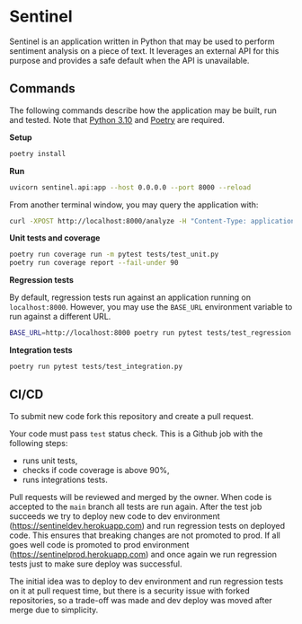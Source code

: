 # Sentinel

Sentinel is an application written in Python that may be used to perform sentiment analysis on a piece of text. It leverages an external API for this purpose and provides a safe default when the API is unavailable.

## Commands

The following commands describe how the application may be built, run and tested. Note that [Python 3.10](https://docs.python.org/3/whatsnew/3.10.html) and [Poetry](https://python-poetry.org/) are required.

**Setup**

```sh
poetry install
```

**Run**

```sh
uvicorn sentinel.api:app --host 0.0.0.0 --port 8000 --reload
```

From another terminal window, you may query the application with:

```sh
curl -XPOST http://localhost:8000/analyze -H "Content-Type: application/json" -d '{"text": "This is a test."}'
```

**Unit tests and coverage**

```sh
poetry run coverage run -m pytest tests/test_unit.py
poetry run coverage report --fail-under 90
```

**Regression tests**

By default, regression tests run against an application running on `localhost:8000`. However, you may use the `BASE_URL` environment variable to run against a different URL.

```sh
BASE_URL=http://localhost:8000 poetry run pytest tests/test_regression.py
```

**Integration tests**

```sh
poetry run pytest tests/test_integration.py
```

## CI/CD

To submit new code fork this repository and create a pull request.

Your code must pass `test` status check. This is a Github job with the following steps:
* runs unit tests,
* checks if code coverage is above 90%,
* runs integrations tests.

Pull requests will be reviewed and merged by the owner. When code is accepted to the `main` branch all tests are run again. After the test job succeeds we try to deploy new code to dev environment (https://sentineldev.herokuapp.com) and run regression tests on deployed code. This ensures that breaking changes are not promoted to prod. If all goes well code is promoted to prod environment (https://sentinelprod.herokuapp.com) and once again we run regression tests just to make sure deploy was successful.

The initial idea was to deploy to dev environment and run regression tests on it at pull request time, but there is a security issue with forked repositories, so a trade-off was made and dev deploy was moved after merge due to simplicity.